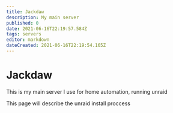```yaml
---
title: Jackdaw
description: My main server
published: 0
date: 2021-06-16T22:19:57.584Z
tags: servers
editor: markdown
dateCreated: 2021-06-16T22:19:54.165Z
---
```


# Jackdaw
This is my main server I use for home automation, running unraid

This page will describe the unraid install proccess